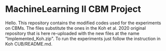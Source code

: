 # MachineLearning II CBM Project
Hello.
This repository contains the modified codes used for the experiments on CBMs.
The files substitute the ones in the Koh et al. 2020 original repository that is here re-uploaded with the new files at the name "Implemented_Koh.zip".
To run the experiments just follow the instruction in Koh CUB/README.md.

